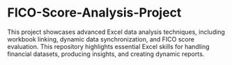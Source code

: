 # FICO-Score-Analysis-Project
This project showcases advanced Excel data analysis techniques, including workbook linking, dynamic data synchronization, and FICO score evaluation. This repository highlights essential Excel skills for handling financial datasets, producing insights, and creating dynamic reports.

